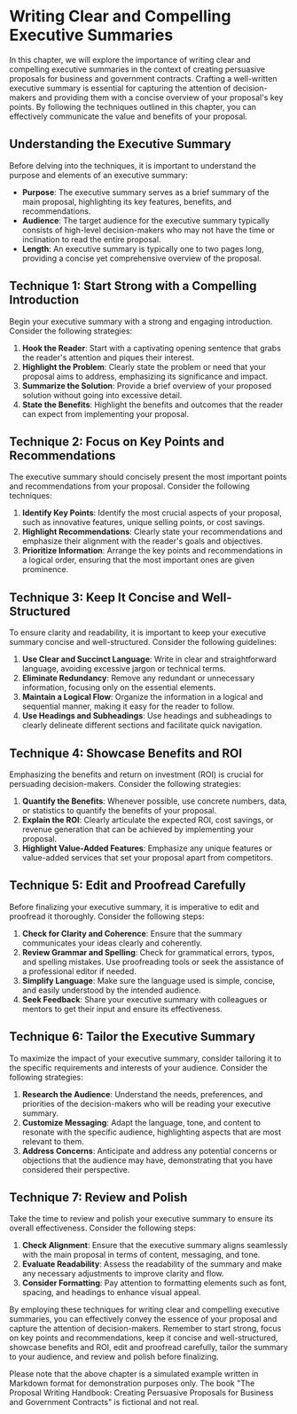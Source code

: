 Writing Clear and Compelling Executive Summaries
=========================================================

In this chapter, we will explore the importance of writing clear and compelling executive summaries in the context of creating persuasive proposals for business and government contracts. Crafting a well-written executive summary is essential for capturing the attention of decision-makers and providing them with a concise overview of your proposal's key points. By following the techniques outlined in this chapter, you can effectively communicate the value and benefits of your proposal.

Understanding the Executive Summary
-----------------------------------

Before delving into the techniques, it is important to understand the purpose and elements of an executive summary:

* **Purpose**: The executive summary serves as a brief summary of the main proposal, highlighting its key features, benefits, and recommendations.
* **Audience**: The target audience for the executive summary typically consists of high-level decision-makers who may not have the time or inclination to read the entire proposal.
* **Length**: An executive summary is typically one to two pages long, providing a concise yet comprehensive overview of the proposal.

Technique 1: Start Strong with a Compelling Introduction
--------------------------------------------------------

Begin your executive summary with a strong and engaging introduction. Consider the following strategies:

1. **Hook the Reader**: Start with a captivating opening sentence that grabs the reader's attention and piques their interest.
2. **Highlight the Problem**: Clearly state the problem or need that your proposal aims to address, emphasizing its significance and impact.
3. **Summarize the Solution**: Provide a brief overview of your proposed solution without going into excessive detail.
4. **State the Benefits**: Highlight the benefits and outcomes that the reader can expect from implementing your proposal.

Technique 2: Focus on Key Points and Recommendations
----------------------------------------------------

The executive summary should concisely present the most important points and recommendations from your proposal. Consider the following techniques:

1. **Identify Key Points**: Identify the most crucial aspects of your proposal, such as innovative features, unique selling points, or cost savings.
2. **Highlight Recommendations**: Clearly state your recommendations and emphasize their alignment with the reader's goals and objectives.
3. **Prioritize Information**: Arrange the key points and recommendations in a logical order, ensuring that the most important ones are given prominence.

Technique 3: Keep It Concise and Well-Structured
------------------------------------------------

To ensure clarity and readability, it is important to keep your executive summary concise and well-structured. Consider the following guidelines:

1. **Use Clear and Succinct Language**: Write in clear and straightforward language, avoiding excessive jargon or technical terms.
2. **Eliminate Redundancy**: Remove any redundant or unnecessary information, focusing only on the essential elements.
3. **Maintain a Logical Flow**: Organize the information in a logical and sequential manner, making it easy for the reader to follow.
4. **Use Headings and Subheadings**: Use headings and subheadings to clearly delineate different sections and facilitate quick navigation.

Technique 4: Showcase Benefits and ROI
--------------------------------------

Emphasizing the benefits and return on investment (ROI) is crucial for persuading decision-makers. Consider the following strategies:

1. **Quantify the Benefits**: Whenever possible, use concrete numbers, data, or statistics to quantify the benefits of your proposal.
2. **Explain the ROI**: Clearly articulate the expected ROI, cost savings, or revenue generation that can be achieved by implementing your proposal.
3. **Highlight Value-Added Features**: Emphasize any unique features or value-added services that set your proposal apart from competitors.

Technique 5: Edit and Proofread Carefully
-----------------------------------------

Before finalizing your executive summary, it is imperative to edit and proofread it thoroughly. Consider the following steps:

1. **Check for Clarity and Coherence**: Ensure that the summary communicates your ideas clearly and coherently.
2. **Review Grammar and Spelling**: Check for grammatical errors, typos, and spelling mistakes. Use proofreading tools or seek the assistance of a professional editor if needed.
3. **Simplify Language**: Make sure the language used is simple, concise, and easily understood by the intended audience.
4. **Seek Feedback**: Share your executive summary with colleagues or mentors to get their input and ensure its effectiveness.

Technique 6: Tailor the Executive Summary
-----------------------------------------

To maximize the impact of your executive summary, consider tailoring it to the specific requirements and interests of your audience. Consider the following strategies:

1. **Research the Audience**: Understand the needs, preferences, and priorities of the decision-makers who will be reading your executive summary.
2. **Customize Messaging**: Adapt the language, tone, and content to resonate with the specific audience, highlighting aspects that are most relevant to them.
3. **Address Concerns**: Anticipate and address any potential concerns or objections that the audience may have, demonstrating that you have considered their perspective.

Technique 7: Review and Polish
------------------------------

Take the time to review and polish your executive summary to ensure its overall effectiveness. Consider the following steps:

1. **Check Alignment**: Ensure that the executive summary aligns seamlessly with the main proposal in terms of content, messaging, and tone.
2. **Evaluate Readability**: Assess the readability of the summary and make any necessary adjustments to improve clarity and flow.
3. **Consider Formatting**: Pay attention to formatting elements such as font, spacing, and headings to enhance visual appeal.

By employing these techniques for writing clear and compelling executive summaries, you can effectively convey the essence of your proposal and capture the attention of decision-makers. Remember to start strong, focus on key points and recommendations, keep it concise and well-structured, showcase benefits and ROI, edit and proofread carefully, tailor the summary to your audience, and review and polish before finalizing.

Please note that the above chapter is a simulated example written in Markdown format for demonstration purposes only. The book "The Proposal Writing Handbook: Creating Persuasive Proposals for Business and Government Contracts" is fictional and not real.
